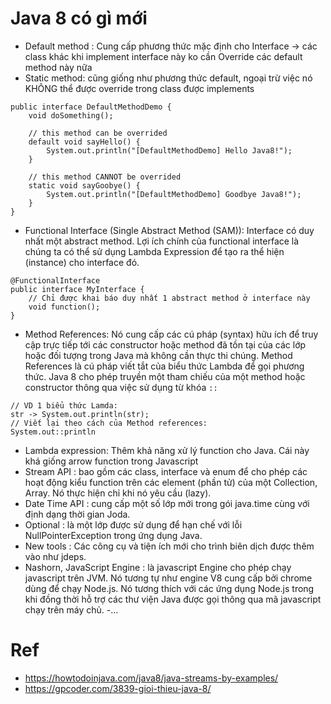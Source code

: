 # Java 8 có gì mới
- Default method : Cung cấp phương thức mặc định cho Interface -> các class khác
  khi implement interface này ko cần Override các default method này nữa
- Static method: cũng giống như phương thức default, ngoại trừ việc nó KHÔNG thể
  được override trong class được implements
```
public interface DefaultMethodDemo {
    void doSomething();

    // this method can be overrided
    default void sayHello() {
        System.out.println("[DefaultMethodDemo] Hello Java8!");
    }

    // this method CANNOT be overrided
    static void sayGoobye() {
        System.out.println("[DefaultMethodDemo] Goodbye Java8!");
    }
}
```
- Functional Interface (Single Abstract Method (SAM)): Interface có duy nhất một
  abstract method. Lợi ích chính của functional interface là chúng ta có thể
  sử dụng Lambda Expression để tạo ra thể hiện (instance) cho interface đó.
```
@FunctionalInterface
public interface MyInterface {
    // Chỉ được khai báo duy nhất 1 abstract method ở interface này
    void function();
}
```
- Method References: Nó cung cấp các cú pháp (syntax) hữu ích để truy cập trực tiếp
  tới các constructor hoặc method đã tồn tại của các lớp hoặc đối tượng trong Java
  mà không cần thực thi chúng. Method References là cú pháp viết tắt của biểu thức
  Lambda để gọi phương thức. Java 8 cho phép truyền một tham chiếu của một method
  hoặc constructor thông qua việc sử dụng từ khóa ```::```
```
// VD 1 biểu thức Lamda:
str -> System.out.println(str);
// Viết lại theo cách của Method references:
System.out::println
```
- Lambda expression: Thêm khả năng xử lý function cho Java. Cái này khá giống
  arrow function trong Javascript
- Stream API : bao gồm các class, interface và enum để cho phép các hoạt động
  kiểu function trên các element (phần tử) của một Collection, Array. Nó thực
  hiện chỉ khi nó yêu cầu (lazy).
- Date Time API : cung cấp một số lớp mới trong gói java.time cùng với định dạng
  thời gian Joda.
- Optional : là một lớp được sử dụng để hạn chế với lỗi NullPointerException
  trong ứng dụng Java.
- New tools : Các công cụ và tiện ích mới cho trình biên dịch được thêm vào như jdeps.
- Nashorn, JavaScript Engine : là javascript Engine cho phép chạy javascript
  trên JVM. Nó tương tự như engine V8 cung cấp bởi chrome dùng để chạy Node.js.
  Nó tương thích với các ứng dụng Node.js trong khi đồng thời hỗ trợ các thư viện
  Java được gọi thông qua mã javascript chạy trên máy chủ.
-...

# Ref
- https://howtodoinjava.com/java8/java-streams-by-examples/
- https://gpcoder.com/3839-gioi-thieu-java-8/